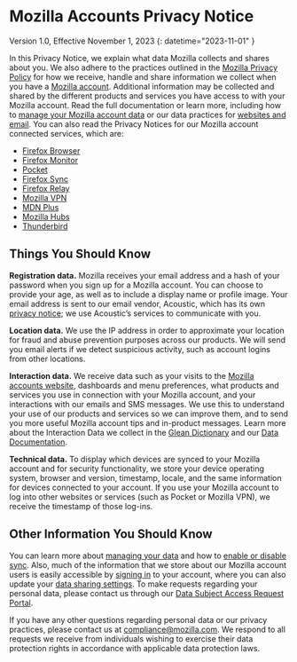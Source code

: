 # Mozilla Accounts Privacy Notice

Version 1.0, Effective November 1, 2023
{: datetime="2023-11-01" }

In this Privacy Notice, we explain what data Mozilla collects and shares about you. We also adhere to the practices outlined in the [Mozilla Privacy Policy](https://www.mozilla.org/privacy/) for how we receive, handle and share information we collect when you have a [Mozilla account](https://accounts.firefox.com/). Additional information may be collected and shared by the different products and services you have access to with your Mozilla account. Read the full documentation or learn more, including how to [manage your Mozilla account data](https://support.mozilla.org/kb/firefox-accounts-managing-account-data) or our data practices for [websites and email](https://www.mozilla.org/privacy/websites/). You can also read the Privacy Notices for our Mozilla account connected services, which are:

- [Firefox Browser](https://www.mozilla.org/privacy/firefox/)
- [Firefox Monitor](https://www.mozilla.org/privacy/firefox-monitor)
- [Pocket](https://getpocket.com/privacy/)
- [Firefox Sync](https://www.mozilla.org/privacy/firefox/#sync)
- [Firefox Relay](https://www.mozilla.org/privacy/firefox-relay/)
- [Mozilla VPN](https://www.mozilla.org/privacy/mozilla-vpn/)
- [MDN Plus](https://www.mozilla.org/privacy/mdn-plus/)
- [Mozilla Hubs](https://www.mozilla.org/privacy/hubs/)
- [Thunderbird](https://www.mozilla.org/privacy/thunderbird/)

## Things You Should Know

__Registration data.__ Mozilla receives your email address and a hash of your password when you sign up for a Mozilla account. You can choose to provide your age, as well as to include a display name or profile image. Your email address is sent to our email vendor, Acoustic, which has its own [privacy notice](https://acoustic.com/privacy-notice/); we use Acoustic’s services to communicate with you.

__Location data.__ We use the IP address in order to approximate your location for fraud and abuse prevention purposes across our products. We will send you email alerts if we detect suspicious activity, such as account logins from other locations. 

__Interaction data.__ We receive data such as your visits to the [Mozilla accounts website](https://accounts.firefox.com/), dashboards and menu preferences, what products and services you use in connection with your Mozilla account, and your interactions with our emails and SMS messages. We use this to understand your use of our products and services so we can improve them, and to send you more useful Mozilla account tips and in-product messages. Learn more about the Interaction Data we collect in the [Glean Dictionary](https://dictionary.telemetry.mozilla.org/apps/accounts_frontend) and our [Data Documentation](https://docs.telemetry.mozilla.org/datasets/fxa).

__Technical data.__ To display which devices are synced to your Mozilla account and for security functionality, we store your device operating system, browser and version, timestamp, locale, and the same information for devices connected to your account. If you use your Mozilla account to log into other websites or services (such as Pocket or Mozilla VPN), we receive the timestamp of those log-ins.

## Other Information You Should Know

You can learn more about [managing your data](https://support.mozilla.org/kb/firefox-accounts-managing-account-data) and how to [enable or disable sync](https://support.mozilla.org/kb/how-do-i-set-sync-my-computer). Also, much of the information that we store about our Mozilla account users is easily accessible by [signing in](https://accounts.firefox.com/signin) to your account, where you can also update your [data sharing settings](https://accounts.firefox.com/settings/). To make requests regarding your personal data, please contact us through our [Data Subject Access Request Portal](https://privacyportal.onetrust.com/webform/1350748f-7139-405c-8188-22740b3b5587/4ba08202-2ede-4934-a89e-f0b0870f95f0).

If you have any other questions regarding personal data or our privacy practices, please contact us at compliance@mozilla.com. We respond to all requests we receive from individuals wishing to exercise their data protection rights in accordance with applicable data protection laws.

